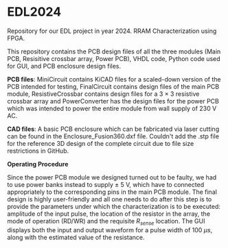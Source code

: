 # EDL2024
Repository for our EDL project in year 2024. RRAM Characterization using FPGA.

This repository contains the PCB design files of all the three modules (Main PCB, Resisitive crossbar array, Power PCB), VHDL code, Python code used for GUI, and PCB enclosure design files.

**PCB files**: MiniCircuit contains KiCAD files for a scaled-down version of the PCB intended for testing, FinalCircuit contains design files of the main PCB module, ResistiveCrossbar contains design files for a 3 $\times$ 3 resistive crossbar array and PowerConverter has the design files for the power PCB which was intended to power the entire module from wall supply of 230 V AC. 

**CAD files**: A basic PCB enclosure which can be fabricated via laser cutting can be found in the Enclosure_Fusion360.dxf file. Couldn't add the .stp file for the reference 3D design of the complete circuit due to file size restrictions in GitHub. 

**Operating Procedure**

Since the power PCB module we designed turned out to be faulty, we had to use power banks instead to supply $\pm$ 5 V, which have to connected appropriately to the corresponding pins in the main PCB module. The final design is highly user-friendly and all one needs to do after this step is to provide the parameters under which the characterization is to be executed: amplitude of the input pulse, the location of the resistor in the array, the mode of operation (RD/WR) and the requisite $R_{sense}$ location. The GUI displays both the input and output waveform for a pulse width of 100 $\mu s$, along with the estimated value of the resistance. 
